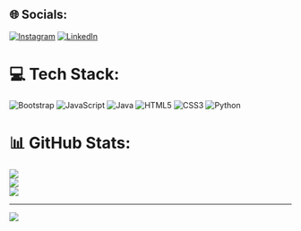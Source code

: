 
## 🌐 Socials:
[![Instagram](https://img.shields.io/badge/Instagram-%23E4405F.svg?logo=Instagram&logoColor=white)](https://instagram.com/ilango_akp0) [![LinkedIn](https://img.shields.io/badge/LinkedIn-%230077B5.svg?logo=linkedin&logoColor=white)](https://linkedin.com/in/ilango-t-akp5051) 

# 💻 Tech Stack:
![Bootstrap](https://img.shields.io/badge/bootstrap-%238511FA.svg?style=for-the-badge&logo=bootstrap&logoColor=white) ![JavaScript](https://img.shields.io/badge/javascript-%23323330.svg?style=for-the-badge&logo=javascript&logoColor=%23F7DF1E) ![Java](https://img.shields.io/badge/java-%23ED8B00.svg?style=for-the-badge&logo=openjdk&logoColor=white) ![HTML5](https://img.shields.io/badge/html5-%23E34F26.svg?style=for-the-badge&logo=html5&logoColor=white) ![CSS3](https://img.shields.io/badge/css3-%231572B6.svg?style=for-the-badge&logo=css3&logoColor=white) ![Python](https://img.shields.io/badge/python-3670A0?style=for-the-badge&logo=python&logoColor=ffdd54)
# 📊 GitHub Stats:
![](https://github-readme-stats.vercel.app/api?username=ilangot2004&theme=dark&hide_border=false&include_all_commits=false&count_private=false)<br/>
![](https://github-readme-streak-stats.herokuapp.com/?user=ilangot2004&theme=dark&hide_border=false)<br/>
![](https://github-readme-stats.vercel.app/api/top-langs/?username=ilangot2004&theme=dark&hide_border=false&include_all_commits=false&count_private=false&layout=compact)

---
[![](https://visitcount.itsvg.in/api?id=ilangot2004&icon=0&color=0)](https://visitcount.itsvg.in)

<!-- Proudly created with GPRM ( https://gprm.itsvg.in ) -->

